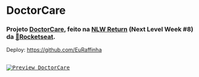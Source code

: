 # DoctorCare
### Projeto [DoctorCare](https://www.figma.com/community/file/1102912263666619803), feito na [NLW Return](https://efficient-sloth-d85.notion.site/NLW-Return-4e1cf60ece8f42d08254810f7bb14401) (Next Level Week #8) da [:rocket:Rocketseat](https://www.rocketseat.com.br).
 
Deploy: https://github.com/EuRaffinha
<br><br>
 
<kbd>[![Preview DoctorCare](https://user-images.githubusercontent.com/72631018/167274364-7c92d9da-d3f5-4ec6-8c9d-c42a5490a49e.png)](https://EuRaffinha/DoctorCare.io/doctorcare)</kbd>
